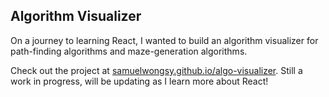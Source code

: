 ## Algorithm Visualizer

On a journey to learning React, I wanted to build an algorithm visualizer for path-finding algorithms and maze-generation algorithms.

Check out the project at [samuelwongsy.github.io/algo-visualizer](https://samuelwongsy.github.io/algo-visualizer). Still a work in progress, will be updating as I learn more about React!